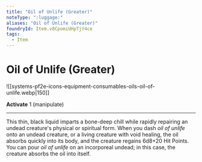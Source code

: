 ```yaml
---
title: "Oil of Unlife (Greater)"
noteType: ":luggage:"
aliases: "Oil of Unlife (Greater)"
foundryId: Item.v8CpomiUHpTjY4ce
tags:
  - Item
---
```


# Oil of Unlife (Greater)
![[systems-pf2e-icons-equipment-consumables-oils-oil-of-unlife.webp|150]]

**Activate** 1 (manipulate)

* * *

This thin, black liquid imparts a bone-deep chill while rapidly repairing an undead creature's physical or spiritual form. When you dash _oil of unlife_ onto an undead creature, or a living creature with void healing, the oil absorbs quickly into its body, and the creature regains 6d8+20 Hit Points. You can pour _oil of unlife_ on an incorporeal undead; in this case, the creature absorbs the oil into itself.
